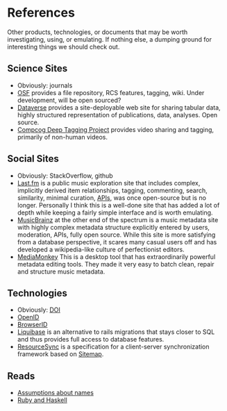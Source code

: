 # References

Other products, technologies, or documents that may be worth investigating, using, or emulating.
If nothing else, a dumping ground for interesting things we should check out.

## Science Sites

* Obviously: journals
* [OSF](http://openscienceframework.org/project/4znZP/) provides a file repository, RCS features, tagging, wiki.  Under development, will be open sourced?
* [Dataverse](http://dvn-demo.iq.harvard.edu/dvn/) provides a site-deployable web site for sharing tabular data, highly structured representation of publications, data, analyses.  Open source.
* [Compcog Deep Tagging Project](http://www.cmdbase.org/) provides video sharing and tagging, primarily of non-human videos.

## Social Sites 

* Obviously: StackOverflow, github
* [Last.fm](http://www.last.fm/home) is a public music exploration site that includes complex, implicitly derived item relationships, tagging, commenting, search, similarity, minimal curation, [APIs](http://www.last.fm/api), was once open-source but is no longer.
  Personally I think this is a well-done site that has added a lot of depth while keeping a fairly simple interface and is worth emulating.
* [MusicBrainz](http://musicbrainz.org/) at the other end of the spectrum is a music metadata site with highly complex metadata structure explicitly entered by users, moderation, APIs, fully open source.
  While this site is more satisfying from a database perspective, it scares many casual users off and has developed a wikipedia-like culture of perfectionist editors.
* [MediaMonkey](http://www.mediamonkey.com/) This is a desktop tool that has extraordinarily powerful metadata editing tools. They made it very easy to batch clean, repair and structure music metadata.

## Technologies

* Obviously: [DOI](http://www.doi.org)
* [OpenID](http://wiki.openid.net/w/page/12995211/OpenID_Authentication_2)
* [BrowserID](https://browserid.org/)
* [Liquibase](http://www.liquibase.org/) is an alternative to rails migrations that stays closer to SQL and thus provides full access to database features.
* [ResourceSync](http://www.openarchives.org/rs/) is a specification for a client-server synchronization framework based on [Sitemap](http://www.sitemaps.org/).

## Reads

* [Assumptions about names](http://www.kalzumeus.com/2010/06/17/falsehoods-programmers-believe-about-names/)
* [Ruby and Haskell](http://programmingzen.com/2007/03/13/haskell-eye-for-the-ruby-guy/)
